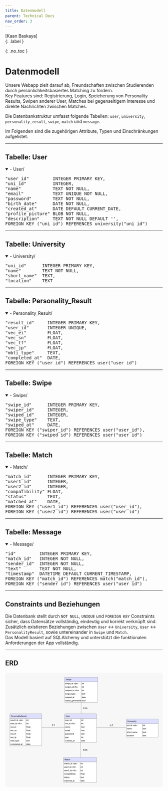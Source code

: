 ```yaml
---
title: Datenmodell
parent: Technical Docs
nav_order: 3
---
```


[Kaan Baskaya]  
{: .label }

{: .no_toc }

# Datenmodell

Unsere Webapp zielt darauf ab, Freundschaften zwischen Studierenden durch persönlichkeitsbasiertes Matching zu fördern.  
Key Features sind: Registrierung, Login, Speicherung von Personality Results, Swipen anderer User, Matches bei gegenseitigem Interesse und direkte Nachrichten zwischen Matches.

Die Datenbankstruktur umfasst folgende Tabellen: `user`, `university`, `personality_result`, `swipe`, `match` und `message`.

Im Folgenden sind die zugehörigen Attribute, Typen und Einschränkungen aufgelistet.

---

## Tabelle: User

<details open markdown="block">
<summary>- User/</summary>
<pre>
"user_id"         INTEGER PRIMARY KEY,
"uni_id"          INTEGER,
"name"            TEXT NOT NULL,
"email"           TEXT UNIQUE NOT NULL,
"password"        TEXT NOT NULL,
"birth_date"      DATE NOT NULL,
"created_at"      DATE DEFAULT CURRENT_DATE,
"profile_picture" BLOB NOT NULL,
"description"     TEXT NOT NULL DEFAULT '',
FOREIGN KEY ("uni_id") REFERENCES university("uni_id")
</pre>
</details>

---

## Tabelle: University

<details open markdown="block">
<summary>- University/</summary>
<pre>
"uni_id"      INTEGER PRIMARY KEY,
"name"        TEXT NOT NULL,
"short_name"  TEXT,
"location"    TEXT
</pre>
</details>

---

## Tabelle: Personality_Result

<details open markdown="block">
<summary>- Personality_Result/</summary>
<pre>
"result_id"     INTEGER PRIMARY KEY,
"user_id"       INTEGER UNIQUE,
"vec_ei"        FLOAT,
"vec_sn"        FLOAT,
"vec_tf"        FLOAT,
"vec_jp"        FLOAT,
"mbti_type"     TEXT,
"completed_at"  DATE,
FOREIGN KEY ("user_id") REFERENCES user("user_id")
</pre>
</details>

---

## Tabelle: Swipe

<details open markdown="block">
<summary>- Swipe/</summary>
<pre>
"swipe_id"      INTEGER PRIMARY KEY,
"swiper_id"     INTEGER,
"swiped_id"     INTEGER,
"swipe_type"    TEXT,
"swiped_at"     DATE,
FOREIGN KEY ("swiper_id") REFERENCES user("user_id"),
FOREIGN KEY ("swiped_id") REFERENCES user("user_id")
</pre>
</details>

---

## Tabelle: Match

<details open markdown="block">
<summary>- Match/</summary>
<pre>
"match_id"      INTEGER PRIMARY KEY,
"user1_id"      INTEGER,
"user2_id"      INTEGER,
"compatibility" FLOAT,
"status"        TEXT,
"matched_at"    DATE,
FOREIGN KEY ("user1_id") REFERENCES user("user_id"),
FOREIGN KEY ("user2_id") REFERENCES user("user_id")
</pre>
</details>

---

## Tabelle: Message

<details open markdown="block">
<summary>- Message/</summary>
<pre>
"id"         INTEGER PRIMARY KEY,
"match_id"   INTEGER NOT NULL,
"sender_id"  INTEGER NOT NULL,
"text"       TEXT NOT NULL,
"timestamp"  DATETIME DEFAULT CURRENT_TIMESTAMP,
FOREIGN KEY ("match_id") REFERENCES match("match_id"),
FOREIGN KEY ("sender_id") REFERENCES user("user_id")
</pre>
</details>

---

## Constraints und Beziehungen

Die Datenbank stellt durch `NOT NULL`, `UNIQUE` und `FOREIGN KEY` Constraints sicher, dass Datensätze vollständig, eindeutig und korrekt verknüpft sind.  
Zusätzlich existieren Beziehungen zwischen `User` ↔ `University`, `User` ↔ `PersonalityResult`, sowie untereinander in `Swipe` und `Match`.  
Das Modell basiert auf SQLAlchemy und unterstützt die funktionalen Anforderungen der App vollständig.

---

## ERD

![ERD](../assets/images/Datenmodell.jpg)
